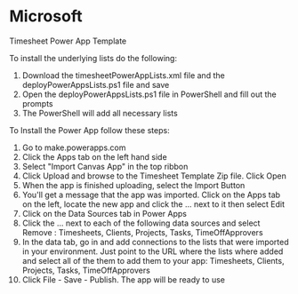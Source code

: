 # Microsoft

Timesheet Power App Template

To install the underlying lists do the following:

1. Download the timesheetPowerAppLists.xml file and the deployPowerAppsLists.ps1 file and save
2. Open the deployPowerAppsLists.ps1 file in PowerShell and fill out the prompts
3. The PowerShell will add all necessary lists

To Install the Power App follow these steps:

1. Go to make.powerapps.com
2. Click the Apps tab on the left hand side
3. Select "Import Canvas App" in the top ribbon
4. Click Upload and browse to the Timesheet Template Zip file.  Click Open
5. When the app is finished uploading, select the Import Button
6. You'll get a message that the app was imported.  Click on the Apps tab on the left, locate the new app and click the ... next to it then select Edit
7. Click on the Data Sources tab in Power Apps
8. Click the ... next to each of the following data sources and select Remove : Timesheets, Clients, Projects, Tasks, TimeOffApprovers
9.  In the data tab, go in and add connections to the lists that were imported in your environment.  Just point to the URL where the lists where added and select all of the them to add them to your app:  Timesheets, Clients, Projects, Tasks, TimeOffApprovers
10.  Click File - Save - Publish.  The app will be ready to use